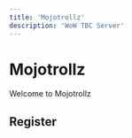 ```yaml
---
title: 'Mojotrollz'
description: 'WoW TBC Server'
---
```


<logo></logo>

# Mojotrollz

Welcome to Mojotrollz

## Register

